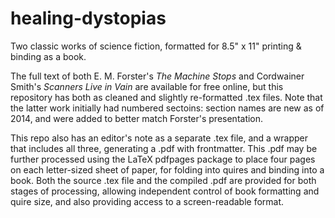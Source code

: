 # healing-dystopias
Two classic works of science fiction, formatted for 8.5" x 11" printing &amp; binding as a book.

The full text of both E. M. Forster's *The Machine Stops* and Cordwainer Smith's *Scanners Live in Vain* are available for free online, but this repository has both as cleaned and slightly re-formatted .tex files. Note that the latter work initially had numbered sectoins: section names are new as of 2014, and were added to better match Forster's presentation.

This repo also has an editor's note as a separate .tex file, and a wrapper that includes all three, generating a .pdf with frontmatter. This .pdf may be further processed using the LaTeX pdfpages package to place four pages on each letter-sized sheet of paper, for folding into quires and binding into a book. Both the source .tex file and the compiled .pdf are provided for both stages of processing, allowing independent control of book formatting and quire size, and also providing access to a screen-readable format.
